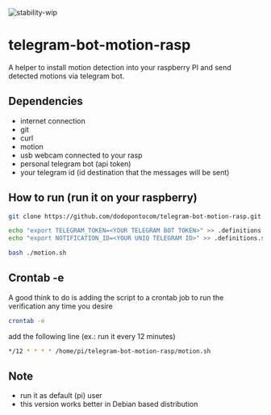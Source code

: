 ![stability-wip](https://img.shields.io/badge/stability-work_in_progress-lightgrey.svg)

# telegram-bot-motion-rasp

A helper to install motion detection into your raspberry PI and send detected motions via telegram bot.  

## Dependencies
- internet connection
- git
- curl
- motion
- usb webcam connected to your rasp
- personal telegram bot (api token)
- your telegram id (id destination that the messages will be sent)

## How to run (run it on your raspberry)

```sh
git clone https://github.com/dodopontocom/telegram-bot-motion-rasp.git && cd telegram-bot-motion-rasp
```
```sh
echo "export TELEGRAM_TOKEN=<YOUR TELEGRAM BOT TOKEN>" >> .definitions.sh
echo "export NOTIFICATION_ID=<YOUR UNIQ TELEGRAM ID>" >> .definitions.sh
```
```sh
bash ./motion.sh
```
## Crontab -e

A good think to do is adding the script to a crontab job to run the verification any time you desire

```sh
crontab -e
```

add the following line (ex.: run it every 12 minutes)

```sh
*/12 * * * * /home/pi/telegram-bot-motion-rasp/motion.sh
```

## Note
- run it as default (pi) user
- this version works better in Debian based distribution
